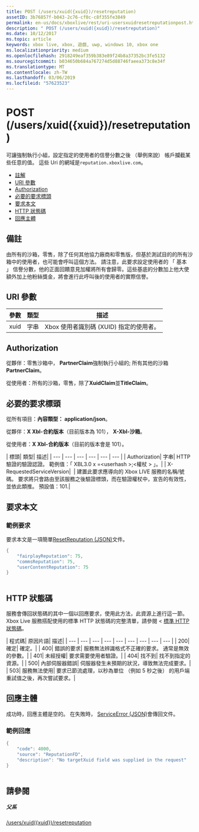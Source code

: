 ```yaml
---
title: POST (/users/xuid({xuid})/resetreputation)
assetID: 3b76857f-b043-2c76-cf0c-c8f355fe3849
permalink: en-us/docs/xboxlive/rest/uri-usersxuidresetreputationpost.html
description: " POST (/users/xuid({xuid})/resetreputation)"
ms.date: 10/12/2017
ms.topic: article
keywords: xbox live, xbox, 遊戲, uwp, windows 10, xbox one
ms.localizationpriority: medium
ms.openlocfilehash: 2918249eaf359b383e89f24b8a37352bc3fe5132
ms.sourcegitcommit: b034650b684a767274d5d88746faeea373c8e34f
ms.translationtype: MT
ms.contentlocale: zh-TW
ms.lasthandoff: 03/06/2019
ms.locfileid: "57623523"
---
```

# <a name="post-usersxuidxuidresetreputation"></a>POST (/users/xuid({xuid})/resetreputation)
可讓強制執行小組，設定指定的使用者的信譽分數之後 （舉例來說） 帳戶攔截某些任意的值。 這些 Uri 的網域是`reputation.xboxlive.com`。
 
  * [註解](#ID4EV)
  * [URI 參數](#ID4E5)
  * [Authorization](#ID4EJB)
  * [必要的要求標頭](#ID4E5B)
  * [要求本文](#ID4EYD)
  * [HTTP 狀態碼](#ID4EOE)
  * [回應主體](#ID4EQH)
 
<a id="ID4EV"></a>

 
## <a name="remarks"></a>備註
 
由所有的沙箱，零售，除了任何其他協力廠商和零售版，但基於測試目的的所有沙箱中的使用者，也可能會呼叫這個方法。 請注意，此要求設定使用者的 「 基本 」 信譽分數，他的正面回饋意見加權將所有會歸零。這些基底的分數加上他大使額外加上他粉絲獎金，將會進行此呼叫後的使用者的實際信譽。
  
<a id="ID4E5"></a>

 
## <a name="uri-parameters"></a>URI 參數
 
| 參數| 類型| 描述| 
| --- | --- | --- | 
| xuid| 字串| Xbox 使用者識別碼 (XUID) 指定的使用者。| 
  
<a id="ID4EJB"></a>

 
## <a name="authorization"></a>Authorization
 
從夥伴：零售沙箱中， **PartnerClaim**強制執行小組的; 所有其他的沙箱**PartnerClaim**。
 
從使用者：所有的沙箱，零售，除了**XuidClaim**並**TitleClaim**。
  
<a id="ID4E5B"></a>

 
## <a name="required-request-headers"></a>必要的要求標頭
 
從所有項目：**內容類型： application/json**。
 
從夥伴：**X Xbl-合約版本**（目前版本為 101）， **X-Xbl-沙箱**。
 
從使用者：**X Xbl-合約版本**（目前的版本會是 101）。
 
| 標頭| 類型| 描述| 
| --- | --- | --- | --- | --- | --- | 
| Authorization| 字串| HTTP 驗證的驗證認證。 範例值：「 XBL3.0 x =&lt;userhash >;&lt;權杖 > 」。| 
| X-RequestedServiceVersion|  | 建置此要求應導向的 Xbox LIVE 服務的名稱/號碼。 要求將只會路由至該服務之後驗證標頭，而在驗證權杖中，宣告的有效性，並依此類推。 預設值：101.| 
  
<a id="ID4EYD"></a>

 
## <a name="request-body"></a>要求本文
 
<a id="ID4E5D"></a>

 
### <a name="sample-request"></a>範例要求
 
要求本文是一項簡單[ResetReputation (JSON)](../../json/json-resetreputation.md)文件。
 

```cpp
{
    "fairplayReputation": 75,
    "commsReputation": 75,
    "userContentReputation": 75
}
      
```

   
<a id="ID4EOE"></a>

 
## <a name="http-status-codes"></a>HTTP 狀態碼
 
服務會傳回狀態碼的其中一個以回應要求，使用此方法，此資源上進行這一節。 Xbox Live 服務搭配使用的標準 HTTP 狀態碼的完整清單，請參閱 <<c0> [ 標準 HTTP 狀態碼](../../additional/httpstatuscodes.md)。
 
| 程式碼| 原因片語| 描述| 
| --- | --- | --- | --- | --- | --- | --- | --- | --- | 
| 200| 確定| 確定。| 
| 400| 錯誤的要求| 服務無法辨識格式不正確的要求。 通常是無效的參數。| 
| 401| 未經授權| 要求需要使用者驗證。| 
| 404| 找不到| 找不到指定的資源。| 
| 500| 內部伺服器錯誤| 伺服器發生未預期的狀況，導致無法完成要求。| 
| 503| 服務無法使用| 要求已節流處理，以秒為單位 （例如 5 秒之後） 的用戶端重試值之後，再次嘗試要求。| 
  
<a id="ID4EQH"></a>

 
## <a name="response-body"></a>回應主體
 
成功時，回應主體是空的。 在失敗時， [ServiceError (JSON)](../../json/json-serviceerror.md)會傳回文件。
 
<a id="ID4E3H"></a>

 
### <a name="sample-response"></a>範例回應
 

```cpp
{
    "code": 4000,
    "source": "ReputationFD",
    "description": "No targetXuid field was supplied in the request"
}
         
```

   
<a id="ID4EHAAC"></a>

 
## <a name="see-also"></a>請參閱
 
<a id="ID4EJAAC"></a>

 
##### <a name="parent"></a>父系 

[/users/xuid({xuid})/resetreputation](uri-usersxuidresetreputation.md)

   